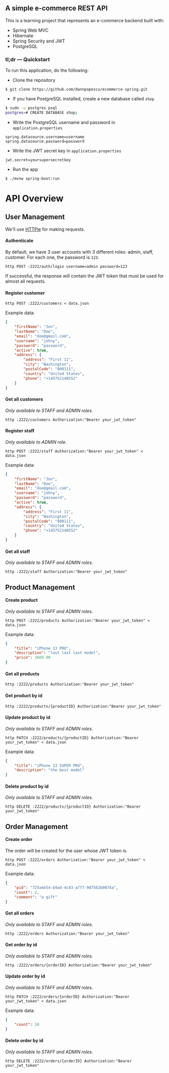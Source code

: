 ## A simple e-commerce REST API

This is a learning project that represents an e-commerce backend built with:
- Spring Web MVC
- Hibernate
- Spring Security and JWT
- PostgreSQL

### tl;dr — Quickstart

To run this application, do the following:

- Clone the repository

`$ git clone https://github.com/dannpopescu/ecommerce-spring.git`

- If you have PostgreSQL installed, create a new database called `shop`

```sh
$ sudo -u postgres psql
postgres=# CREATE DATABASE shop;
```

- Write the PostgreSQL username and password in `application.properties`

```
spring.datasource.username=username
spring.datasource.password=password
```

- Write the JWT secret key in `application.properties`

```
jwt.secret=yoursupersecretkey
```

- Run the app

```shell script
$ ./mvnw spring-boot:run
```


# API Overview

## User Management

We'll use [HTTPie](https://httpie.org/) for making requests.

#### Authenticate

By default, we have 3 user accounts with 3 different roles: admin, staff, customer. For each one, the password is `123`.

```shell script
http POST :2222/auth/login username=admin password=123
```

If successful, the response will contain the JWT token that must be used for almost all requests.

#### Register customer

```shell script
http POST :2222/customers < data.json
```

Example data:

```json
{
    "firstName": "Jon",
    "lastName": "Doe",
    "email": "doe@gmail.com",
    "username": "johny",
    "password": "password",
    "active": true,
    "address": {
        "address": "First 11",
        "city": "Washington",
        "postalCode": "800111",
        "country": "United States",
        "phone": "+145752148552"
    }
}
```

#### Get all customers

*Only available to STAFF and ADMIN roles.*

```shell script
http :2222/customers Authorization:"Bearer your_jwt_token"
```

#### Register staff

*Only available to ADMIN role.*

```shell script
http POST :2222/staff Authorization:"Bearer your_jwt_token" < data.json
```

Example data:

```json
{
    "firstName": "Jon",
    "lastName": "Doe",
    "email": "doe@gmail.com",
    "username": "johny",
    "password": "password",
    "active": true,
    "address": {
        "address": "First 11",
        "city": "Washington",
        "postalCode": "800111",
        "country": "United States",
        "phone": "+145752148552"
    }
}
```

#### Get all staff

*Only available to STAFF and ADMIN roles.*

```shell script
http :2222/staff Authorization:"Bearer your_jwt_token"
```

## Product Management

#### Create product

*Only available to STAFF and ADMIN roles.*

```shell script
http POST :2222/products Authorization:"Bearer your_jwt_token" < data.json
```

Example data:

```json
{
    "title": "iPhone 13 PRO",
    "description": "last last last model",
    "price": 3669.90
}
```

#### Get all products

```shell script
http :2222/products Authorization:"Bearer your_jwt_token"
```

#### Get product by id

```shell script
http :2222/products/{productID} Authorization:"Bearer your_jwt_token"
```

#### Update product by id

*Only available to STAFF and ADMIN roles.*

```shell script
http PATCH :2222/products/{productID} Authorization:"Bearer your_jwt_token" < data.json
```

Example data:

```json
{
    "title": "iPhone 13 SUPER PRO",
    "description": "the best model"
}
```

#### Delete product by id

*Only available to STAFF and ADMIN roles.*

```shell script
http DELETE :2222/products/{productID} Authorization:"Bearer your_jwt_token"
```

## Order Management

#### Create order

The order will be created for the user whose JWT token is.

```shell script
http POST :2222/orders Authorization:"Bearer your_jwt_token" < data.json
```

Example data:

```json
{
    "pid": "725a4e54-b9ad-4c43-a7f7-987562b0074a",
    "count": 2,
    "comment": "a gift"
}
```

#### Get all orders

*Only available to STAFF and ADMIN roles.*

```shell script
http :2222/orders Authorization:"Bearer your_jwt_token"
```

#### Get order by id

*Only available to STAFF and ADMIN roles.*

```shell script
http :2222/orders/{orderID} Authorization:"Bearer your_jwt_token"
```

#### Update order by id

*Only available to STAFF and ADMIN roles.*

```shell script
http PATCH :2222/orders/{orderID} Authorization:"Bearer your_jwt_token" < data.json
```

Example data:

```json
{
    "count": 10
}
```

#### Delete order by id

*Only available to STAFF and ADMIN roles.*

```shell script
http DELETE :2222/orders/{orderID} Authorization:"Bearer your_jwt_token"
```